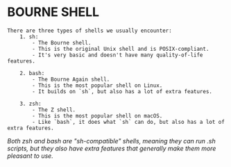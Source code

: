 # BOURNE SHELL

    There are three types of shells we usually encounter:
        1. sh:
            - The Bourne shell.
            - This is the original Unix shell and is POSIX-compliant.
            - It's very basic and doesn't have many quality-of-life features.

        2. bash:
            - The Bourne Again shell.
            - This is the most popular shell on Linux.
            - It builds on `sh`, but also has a lot of extra features.

        3. zsh:
            - The Z shell.
            - This is the most popular shell on macOS.
            - Like `bash`, it does what `sh` can do, but also has a lot of extra features.

_Both zsh and bash are "sh-compatible" shells, meaning they can run .sh scripts, but they also have extra features that generally make them more pleasant to use._

